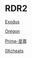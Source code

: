 # RDR2
[Exodus](mod/rdr2/exodus.md)

[Oregon](mod/rdr2/Oregon.md)

[Prime-至尊](mod/rdr2/prime.md)

[0Xcheats](mod/rdr2/oxcheats.md)